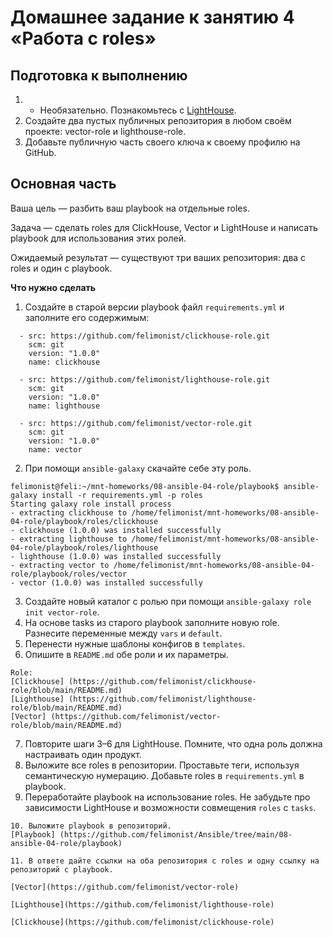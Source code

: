 # Домашнее задание к занятию 4 «Работа с roles»

## Подготовка к выполнению

1. * Необязательно. Познакомьтесь с [LightHouse](https://youtu.be/ymlrNlaHzIY?t=929).
2. Создайте два пустых публичных репозитория в любом своём проекте: vector-role и lighthouse-role.
3. Добавьте публичную часть своего ключа к своему профилю на GitHub.

## Основная часть

Ваша цель — разбить ваш playbook на отдельные roles. 

Задача — сделать roles для ClickHouse, Vector и LightHouse и написать playbook для использования этих ролей. 

Ожидаемый результат — существуют три ваших репозитория: два с roles и один с playbook.

**Что нужно сделать**

1. Создайте в старой версии playbook файл `requirements.yml` и заполните его содержимым:

```
  - src: https://github.com/felimonist/clickhouse-role.git
    scm: git
    version: "1.0.0"
    name: clickhouse

  - src: https://github.com/felimonist/lighthouse-role.git
    scm: git
    version: "1.0.0"
    name: lighthouse

  - src: https://github.com/felimonist/vector-role.git
    scm: git
    version: "1.0.0"
    name: vector
  ```

2. При помощи `ansible-galaxy` скачайте себе эту роль.
```
felimonist@feli:~/mnt-homeworks/08-ansible-04-role/playbook$ ansible-galaxy install -r requirements.yml -p roles
Starting galaxy role install process
- extracting clickhouse to /home/felimonist/mnt-homeworks/08-ansible-04-role/playbook/roles/clickhouse
- clickhouse (1.0.0) was installed successfully
- extracting lighthouse to /home/felimonist/mnt-homeworks/08-ansible-04-role/playbook/roles/lighthouse
- lighthouse (1.0.0) was installed successfully
- extracting vector to /home/felimonist/mnt-homeworks/08-ansible-04-role/playbook/roles/vector
- vector (1.0.0) was installed successfully
```

3. Создайте новый каталог с ролью при помощи `ansible-galaxy role init vector-role`.
4. На основе tasks из старого playbook заполните новую role. Разнесите переменные между `vars` и `default`. 
5. Перенести нужные шаблоны конфигов в `templates`.
6. Опишите в `README.md` обе роли и их параметры.
```
Role:
[Clickhouse] (https://github.com/felimonist/clickhouse-role/blob/main/README.md)
[Lighthouse] (https://github.com/felimonist/lighthouse-role/blob/main/README.md)
[Vector] (https://github.com/felimonist/vector-role/blob/main/README.md)
```
7. Повторите шаги 3–6 для LightHouse. Помните, что одна роль должна настраивать один продукт.
8. Выложите все roles в репозитории. Проставьте теги, используя семантическую нумерацию. Добавьте roles в `requirements.yml` в playbook.
9. Переработайте playbook на использование roles. Не забудьте про зависимости LightHouse и возможности совмещения `roles` с `tasks`.

```
10. Выложите playbook в репозиторий.
[Playbook] (https://github.com/felimonist/Ansible/tree/main/08-ansible-04-role/playbook)
```
```
11. В ответе дайте ссылки на оба репозитория с roles и одну ссылку на репозиторий с playbook.

[Vector](https://github.com/felimonist/vector-role)

[Lighthouse](https://github.com/felimonist/lighthouse-role)

[Clickhouse](https://github.com/felimonist/clickhouse-role)
```

